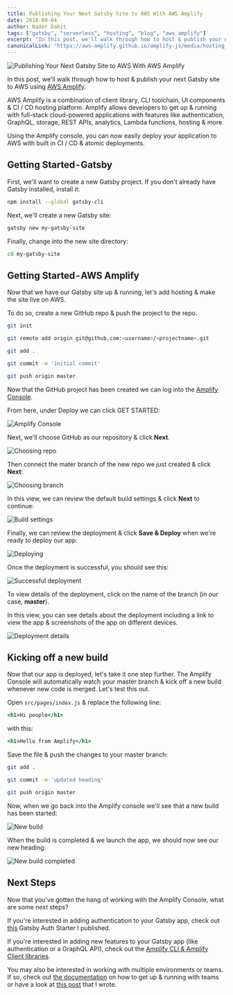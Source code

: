 ```yaml
---
title: Publishing Your Next Gatsby Site to AWS With AWS Amplify
date: 2018-09-04
author: Nader Dabit
tags: ["gatsby", "serverless", "hosting", "blog", "aws amplify"]
excerpt: "In this post, we'll walk through how to host & publish your next Gatsby site to AWS"
canonicalLink: "https://aws-amplify.github.io/amplify-js/media/hosting_guide"
---
```


![Publishing Your Next Gatsby Site to AWS With AWS Amplify](images/gatsbyaws.jpeg)

In this post, we'll walk through how to host & publish your next Gatsby site to AWS using [AWS Amplify](https://aws-amplify.github.io/).

AWS Amplify is a combination of client library, CLI toolchain, UI components & CI / CD hosting platform. Amplify allows developers to get up & running with full-stack cloud-powered applications with features like authentication, GraphQL, storage, REST APIs, analytics, Lambda functions, hosting & more.

Using the Amplify console, you can now easily deploy your application to AWS with built in CI / CD & atomic deployments.

## Getting Started - Gatsby

First, we'll want to create a new Gatsby project. If you don't already have Gatsby installed, install it:

```sh
npm install --global gatsby-cli
```

Next, we'll create a new Gatsby site:

```sh
gatsby new my-gatsby-site
```

Finally, change into the new site directory:

```sh
cd my-gatsby-site
```

## Getting Started - AWS Amplify

Now that we have our Gatsby site up & running, let's add hosting & make the site live on AWS.

To do so, create a new GitHub repo & push the project to the repo.

```sh
git init

git remote add origin git@github.com:<username>/<projectname>.git

git add .

git commit -m 'initial commit'

git push origin master
```

Now that the GitHub project has been created we can log into the [Amplify Console](https://console.aws.amazon.com/amplify/home).

From here, under Deploy we can click GET STARTED:

![Amplify Console](images/amplify1.png)

Next, we'll choose GitHub as our repository & click **Next**.

![Choosing repo](images/amplify2.png)

Then connect the mater branch of the new repo we just created & click **Next**:

![Choosing branch](images/amplify3.png)

In this view, we can review the default build settings & click **Next** to continue:

![Build settings](images/amplify4.png)

Finally, we can review the deployment & click **Save & Deploy** when we're ready to deploy our app:

![Deploying](images/amplify5.png)

Once the deployment is successful, you should see this:

![Successful deployment](images/amplify6.png)

To view details of the deployment, click on the name of the branch (in our case, **master**).

In this view, you can see details about the deployment including a link to view the app & screenshots of the app on different devices.

![Deployment details](images/amplify7.png)

## Kicking off a new build

Now that our app is deployed, let's take it one step further. The Amplify Console will automatically watch your master branch & kick off a new build whenever new code is merged. Let's test this out.

Open `src/pages/index.js` & replace the following line:

```jsx
<h1>Hi people</h1>
```

with this:

```jsx
<h1>Hello from Amplify</h1>
```

Save the file & push the changes to your master branch:

```sh
git add .

git commit -m 'updated heading'

git push origin master
```

Now, when we go back into the Amplify console we'll see that a new build has been started:

![New build](images/amplify8.png)

When the build is completed & we launch the app, we should now see our new heading:

![New build completed](images/amplify9.png)

## Next Steps

Now that you've gotten the hang of working with the Amplify Console, what are some next steps?

If you're interested in adding authentication to your Gatsby app, check out [this](https://github.com/dabit3/gatsby-auth-starter-aws-amplify) Gatsby Auth Starter I published.

If you're interested in adding new features to your Gatsby app (like authentication or a GraphQL API), check out the [Amplify CLI & Amplify Client libraries](https://aws-amplify.github.io/).

You may also be interested in working with multiple environments or teams. If so, check out [the documentation](https://aws-amplify.github.io/docs/cli/multienv?sdk=js) on how to get up & running with teams or have a look at [this post](https://read.acloud.guru/multiple-serverless-environments-with-aws-amplify-344759e1be08) that I wrote.
